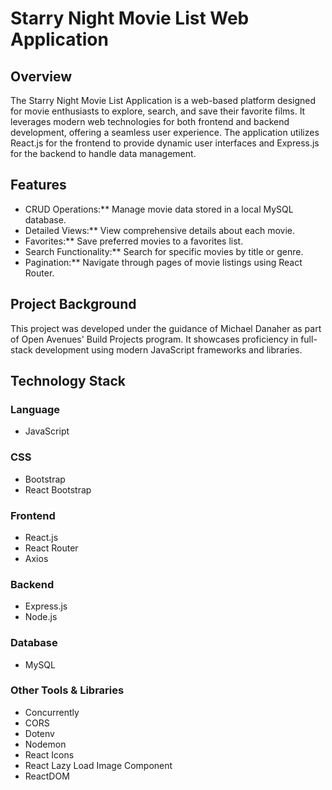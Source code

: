 # Starry Night Movie List Web Application

## Overview

The Starry Night Movie List Application is a web-based platform designed for movie enthusiasts to explore, search, and save their favorite films. It leverages modern web technologies for both frontend and backend development, offering a seamless user experience. The application utilizes React.js for the frontend to provide dynamic user interfaces and Express.js for the backend to handle data management.

## Features

- CRUD Operations:** Manage movie data stored in a local MySQL database.
- Detailed Views:** View comprehensive details about each movie.
- Favorites:** Save preferred movies to a favorites list.
- Search Functionality:** Search for specific movies by title or genre.
- Pagination:** Navigate through pages of movie listings using React Router.

## Project Background

This project was developed under the guidance of Michael Danaher as part of Open Avenues' Build Projects program. It showcases proficiency in full-stack development using modern JavaScript frameworks and libraries.

## Technology Stack

### Language
- JavaScript

### CSS
- Bootstrap
- React Bootstrap

### Frontend
- React.js
- React Router
- Axios

### Backend
- Express.js
- Node.js

### Database
- MySQL

### Other Tools & Libraries
- Concurrently
- CORS
- Dotenv
- Nodemon
- React Icons
- React Lazy Load Image Component
- ReactDOM
